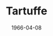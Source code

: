 ---
title: Tartuffe
date: 1966-04-08
closing_date: 1966-04-16
layout: productions
featured_image: 
image_caption:
image_credit:
playbill:
category:
Theatre: Theatre Jacksonville
Venue: Little Theatre
cast:
  Madame Pernelle: Elise Hallowes
  Elmire: Evelyn Hughes
  Dorine: Lois Lee Stewart
  Damis: Tom Bridwell
  Mariane: Marcy Massaniso
  Cleante: William Cudlipp
  Flipote: Joanne Ingerson
  Monsieur Orgon: Norman Howard
  Valere: Bud Emerson
  Manservant to Tartuffe: Frank Nearhoof
  Tartuffe: Lowell King
  Loyale: Edward von Rosenberger
  An Officer: Pete Setley
  1st Sergeant: Harold Nearhoof
  2nd Sergeant: Frank Nearhoof
crew:
  Director: George Ballis
  Production Designer: Larry Riddle
  Stage Manager: 
    - Harold Nearhoof
    - Frank Nearhoof
  Lighting: 
    - Charles Vance
    - Frank Berman
    - A. Ira Fink
    - William Cudlipp
  Costumes: 
    - Mrs. Harold L. Nearhoof
    - Mrs. Frank Berman
    - Mrs. James Coleman
    - Mrs. James Perry
  Properties: 
    - Gladys M. Dale
    - Ellen Black
    - Esther Barnes
    - Judy Pryor
    - Maria Alarcon
  Make-up: 
    - Mrs. John Conner
    - Gertrude Moller
    - Doris Thornhill
  Scenery: 
    - Pete Setley
    - Maria Alarcon
    - Hal Loweeree
    - Robert Agnew
    - Eve DuPlig
    - Anita Purcell
    - Charles Vance
    - Gladys Dale
    - Dixie Cohen
    - David Kent
  Music Suggestions: Rosalind MacEnulty
understudies:
orchestra:
external_links:
---